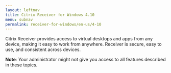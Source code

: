 ```yaml
---
layout: leftnav
title: Citrix Receiver for Windows 4.10
menu: subnav
permalink: receiver-for-windows/en-us/4-10
---
```


Citrix Receiver provides access to virtual desktops and apps from any device, making it easy to work from anywhere. Receiver is secure, easy to use, and consistent across devices.

**Note**: Your administrator might not give you access to all features described in these topics.